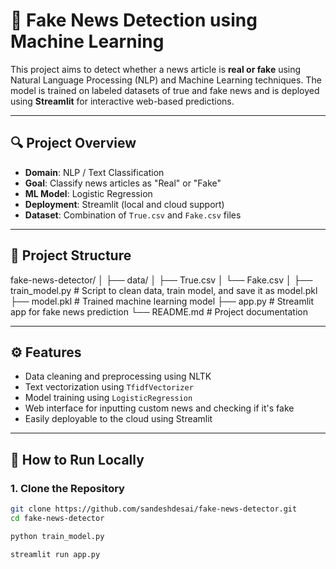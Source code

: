 # 📰 Fake News Detection using Machine Learning

This project aims to detect whether a news article is **real or fake** using Natural Language Processing (NLP) and Machine Learning techniques. The model is trained on labeled datasets of true and fake news and is deployed using **Streamlit** for interactive web-based predictions.

---

## 🔍 Project Overview

- **Domain**: NLP / Text Classification
- **Goal**: Classify news articles as "Real" or "Fake"
- **ML Model**: Logistic Regression
- **Deployment**: Streamlit (local and cloud support)
- **Dataset**: Combination of `True.csv` and `Fake.csv` files

---

## 📁 Project Structure

fake-news-detector/
│
├── data/
│ ├── True.csv
│ └── Fake.csv
│
├── train_model.py # Script to clean data, train model, and save it as model.pkl
├── model.pkl # Trained machine learning model
├── app.py # Streamlit app for fake news prediction
└── README.md # Project documentation


---

## ⚙️ Features

- Data cleaning and preprocessing using NLTK
- Text vectorization using `TfidfVectorizer`
- Model training using `LogisticRegression`
- Web interface for inputting custom news and checking if it's fake
- Easily deployable to the cloud using Streamlit

---

## 🚀 How to Run Locally

### 1. Clone the Repository

```bash
git clone https://github.com/sandeshdesai/fake-news-detector.git
cd fake-news-detector

python train_model.py

streamlit run app.py
